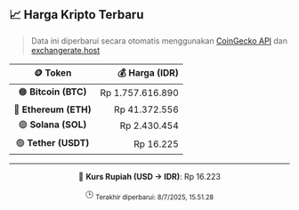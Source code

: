 

<!-- HARGA_KRIPTO -->
## 📈 Harga Kripto Terbaru

> Data ini diperbarui secara otomatis menggunakan [CoinGecko API](https://www.coingecko.com/) dan [exchangerate.host](https://exchangerate.host/)

<div align="center">

| 🪙 Token | 💰 Harga (IDR) |
|:------:|---------------:|
| 🟠 **Bitcoin (BTC)**   | Rp 1.757.616.890 |
| 🔵 **Ethereum (ETH)**  | Rp 41.372.556 |
| 🟣 **Solana (SOL)**    | Rp 2.430.454 |
| 🟢 **Tether (USDT)**   | Rp 16.225 |

---

💱 **Kurs Rupiah (USD → IDR)**: Rp 16.223

🕒 <sub>Terakhir diperbarui: 8/7/2025, 15.51.28</sub>

</div>
<!-- /HARGA_KRIPTO -->